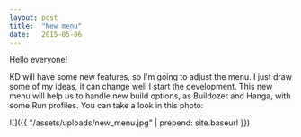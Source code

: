```yaml
---
layout: post
title:  "New menu"
date:   2015-05-06
---
```


Hello everyone!

KD will have some new features, so I'm going to adjust the menu. I just draw some of my ideas, it can change well I start the development. 
This new menu will help us to handle new build options, as Buildozer and Hanga, with some Run profiles. 
You can take a look in this photo:

![]({{ "/assets/uploads/new_menu.jpg" | prepend: site.baseurl }})